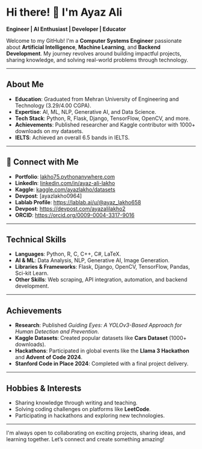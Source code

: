 # Hi there! 👋 I'm Ayaz Ali  

**Engineer | AI Enthusiast | Developer | Educator**  

Welcome to my GitHub! I'm a **Computer Systems Engineer** passionate about **Artificial Intelligence**, **Machine Learning**, and **Backend Development**. My journey revolves around building impactful projects, sharing knowledge, and solving real-world problems through technology.  

---

## **About Me**
-  **Education**: Graduated from Mehran University of Engineering and Technology (3.29/4.00 CGPA).  
-  **Expertise**: AI, ML, NLP, Generative AI, and Data Science.  
-  **Tech Stack**: Python, R, Flask, Django, TensorFlow, OpenCV, and more.  
-  **Achievements**: Published researcher and Kaggle contributor with 1000+ downloads on my datasets.
-  **IELTS**: Achieved an overall 6.5 bands in IELTS.  


---

## 🔗 **Connect with Me**
-  **Portfolio**: [lakho75.pythonanywhere.com](http://lakho75.pythonanywhere.com/)  
-  **LinkedIn**: [linkedin.com/in/ayaz-ali-lakho](https://www.linkedin.com/in/ayaz-ali-lakho)  
-  **Kaggle**: [kaggle.com/ayazlakho/datasets](https://www.kaggle.com/ayazlakho/datasets)
-  **Devpost**: [ayazlakho0964]
-  **Lablab Profile**: https://lablab.ai/u/@ayaz_lakho658
-  **Devpost**: https://devpost.com/ayazalilakho2
-  **ORCID**: https://orcid.org/0009-0004-3317-9016

---

##  **Technical Skills**
- **Languages**: Python, R, C, C++, C#, LaTeX.  
- **AI & ML**: Data Analysis, NLP, Generative AI, Image Generation.  
- **Libraries & Frameworks**: Flask, Django, OpenCV, TensorFlow, Pandas, Sci-kit Learn.  
- **Other Skills**: Web scraping, API integration, automation, and backend development.  

---

##  **Achievements**
-  **Research**: Published *Guiding Eyes: A YOLOv3-Based Approach for Human Detection and Prevention*.  
-  **Kaggle Datasets**: Created popular datasets like **Cars Dataset** (1000+ downloads).  
-  **Hackathons**: Participated in global events like the **Llama 3 Hackathon** and **Advent of Code 2024**.  
-  **Stanford Code in Place 2024**: Completed with a final project delivery.
  
---

##  **Hobbies & Interests**
-  Sharing knowledge through writing and teaching.  
-  Solving coding challenges on platforms like **LeetCode**.  
-  Participating in hackathons and exploring new technologies.  

---

 I'm always open to collaborating on exciting projects, sharing ideas, and learning together. Let’s connect and create something amazing!  
